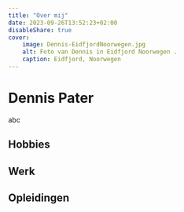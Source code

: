 ```yaml
---
title: "Over mij"
date: 2023-09-26T13:52:23+02:00
disableShare: true
cover:
    image: Dennis-EidfjordNoorwegen.jpg
    alt: Foto van Dennis in Eidfjord Noorwegen .
    caption: Eidfjord, Noorwegen
---
```

# Dennis Pater
abc
## Hobbies
## Werk
## Opleidingen 

